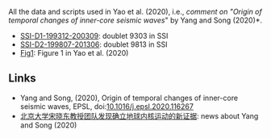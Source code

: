 
All the data and scripts used in Yao et al. (2020), i.e., *comment on "Origin of temporal changes of inner-core seismic waves*" by Yang and Song (2020)*.

- [SSI-D1-199312-200309](SSI-D1-199312-200309/): doublet 9303 in SSI
- [SSI-D2-199807-201306](SSI-D2-199807-201306/): doublet 9813 in SSI
- [Fig1](Fig1/): Figure 1 in Yao et al. (2020)


## Links

- Yang and Song, (2020), Origin of temporal changes of inner-core seismic waves, EPSL, doi:[10.1016/j.epsl.2020.116267](https://doi.org/10.1016/j.epsl.2020.116267)
- [北京大学宋晓东教授团队发现确立地球内核运动的新证据](https://sess.pku.edu.cn/xwzx/xydt/341787.htm?from=timeline&isappinstalled=0): news about Yang and Song (2020)

